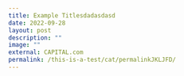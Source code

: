 ```yaml
---
title: Example Titlesdadasdasd
date: 2022-09-28
layout: post
description: ""
image: ""
external: CAPITAL.com
permalink: /this-is-a-test/cat/permalinkJKLJFD/
---
```















